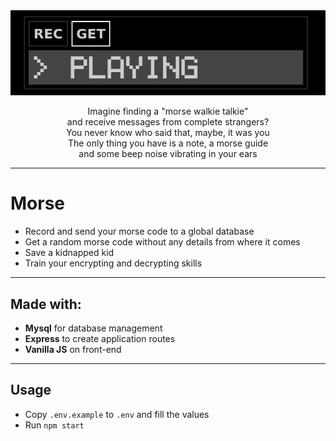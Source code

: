 <div align='center'>
  <img src='https://github.com/alaanvv/Image-Database/blob/main/Morse/playing.png?raw=true'>

  <br>
  
  <p align='center'>
    Imagine finding a "morse walkie talkie" <br>
    and receive messages from complete strangers? <br>
    You never know who said that, maybe, it was you <br>
    The only thing you have is a note, a morse guide <br>
    and some beep noise vibrating in your ears <br>
  </p>
</div>

---

# Morse

- Record and send your morse code to a global database  
- Get a random morse code without any details from where it comes
- Save a kidnapped kid  
- Train your encrypting and decrypting skills

---

## Made with:  
- **Mysql** for database management  
- **Express** to create application routes
- **Vanilla JS** on front-end

---

## Usage
- Copy `.env.example` to `.env` and fill the values
- Run `npm start`
